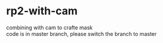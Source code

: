 # rp2-with-cam
combining with cam to crafte mask  
code is in master branch, please switch the branch to master
